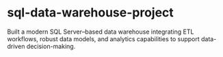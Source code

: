 # sql-data-warehouse-project
Built a modern SQL Server–based data warehouse integrating ETL workflows, robust data models, and analytics capabilities to support data-driven decision-making.
